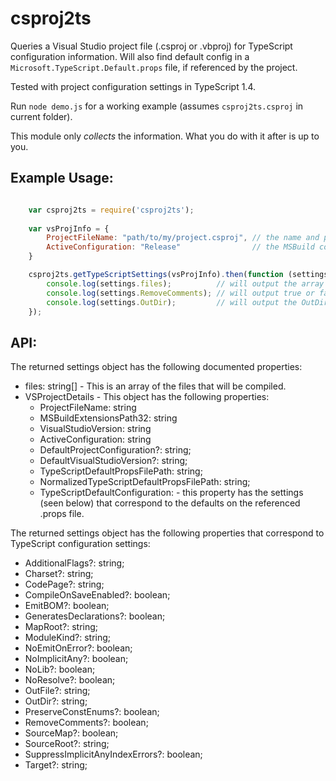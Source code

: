 ﻿# csproj2ts

Queries a Visual Studio project file (.csproj or .vbproj) for TypeScript configuration information.  Will also find default config in a `Microsoft.TypeScript.Default.props` file, if referenced by the project.

Tested with project configuration settings in TypeScript 1.4.

Run `node demo.js` for a working example (assumes `csproj2ts.csproj` in current folder).

This module only *collects* the information.  What you do with it after is up to you.

## Example Usage:
```javascript

    var csproj2ts = require('csproj2ts');
    
    var vsProjInfo = {
        ProjectFileName: "path/to/my/project.csproj", // the name and path to the project file
        ActiveConfiguration: "Release"                // the MSBuild config to query
    }

    csproj2ts.getTypeScriptSettings(vsProjInfo).then(function (settings) {
        console.log(settings.files);          // will output the array of files
        console.log(settings.RemoveComments); // will output true or false.
        console.log(settings.OutDir);         // will output the OutDir string or undefined.
    });

```

## API:

The returned settings object has the following documented properties:

  * files: string[] - This is an array of the files that will be compiled.
  * VSProjectDetails - This object has the following properties:
    * ProjectFileName: string
    * MSBuildExtensionsPath32: string
    * VisualStudioVersion: string
    * ActiveConfiguration: string
    * DefaultProjectConfiguration?: string;
    * DefaultVisualStudioVersion?: string;
    * TypeScriptDefaultPropsFilePath: string;
    * NormalizedTypeScriptDefaultPropsFilePath: string;
    * TypeScriptDefaultConfiguration: - this property has the settings (seen below) that correspond to the defaults on the referenced .props file.


The returned settings object has the following properties that correspond to TypeScript configuration settings:

  * AdditionalFlags?: string;
  * Charset?: string;
  * CodePage?: string;
  * CompileOnSaveEnabled?: boolean;
  * EmitBOM?: boolean;
  * GeneratesDeclarations?: boolean;
  * MapRoot?: string;
  * ModuleKind?: string;
  * NoEmitOnError?: boolean;
  * NoImplicitAny?: boolean;
  * NoLib?: boolean;
  * NoResolve?: boolean;
  * OutFile?: string;
  * OutDir?: string;
  * PreserveConstEnums?: boolean;
  * RemoveComments?: boolean;
  * SourceMap?: boolean;
  * SourceRoot?: string;
  * SuppressImplicitAnyIndexErrors?: boolean;
  * Target?: string;

